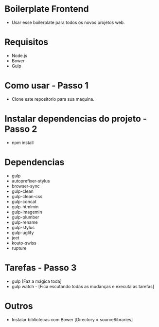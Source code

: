 # Boilerplate Frontend

- Usar esse boilerplate para todos os novos projetos web.

# Requisitos

- Node.js
- Bower
- Gulp

# Como usar - Passo 1

- Clone este repositorio para sua maquina.

# Instalar dependencias do projeto - Passo 2
- npm install

# Dependencias 

- gulp
- autoprefixer-stylus
- browser-sync 
- gulp-clean
- gulp-clean-css 
- gulp-concat
- gulp-htmlmin
- gulp-imagemin
- gulp-plumber
- gulp-rename
- gulp-stylus
- gulp-uglify
- jeet
- kouto-swiss 
- rupture

# Tarefas - Passo 3
- gulp [Faz a mágica toda]
- gulp watch - [Fica escutando todas as mudanças e executa as tarefas]

# Outros
- Instalar bibliotecas com Bower [Directory = source/libraries]
